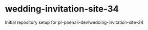 # wedding-invitation-site-34

Initial repository setup for pr-poehali-dev/wedding-invitation-site-34
